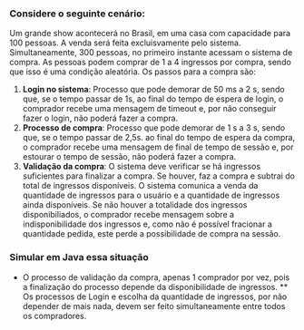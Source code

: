 ### Considere o seguinte cenário:
Um grande show acontecerá no Brasil, em uma casa com capacidade para 100 pessoas.
A venda será feita excluisvamente pelo sistema.
Simultaneamente, 300 pessoas, no primeiro instante acessam o sistema de compra.
As pessoas podem comprar de 1 a 4 ingressos por compra, sendo que isso é uma condição aleatória.
Os passos para a compra são:

1) **Login no sistema**: Processo que pode demorar de 50 ms a 2 s, sendo que, se o tempo passar de 1s,
ao final do tempo de espera de login, o comprador recebe uma mensagem de timeout e, por não conseguir fazer o login, não poderá fazer a compra.
2) **Processo de compra**: Processo que pode demorar de 1 s a 3 s, sendo que, se o tempo passar de 2,5s. ao final do tempo de espera da compra, o comprador recebe uma mensagem de final de tempo de sessão e, por estourar o tempo de sessão, não poderá fazer a compra.
3) **Validação da compra**: O sistema deve verificar se há ingressos suficientes para finalizar a compra. Se houver, faz a compra e subtrai do total de ingressos disponíveis. O sistema comunica a venda da quantidade de ingressos para o usuário e a quantidade de ingressos ainda disponíveis. Se não houver a totalidade dos ingressos disponibiliados, o comprador recebe mensagem sobre a indisponibilidade dos ingressos e, como não é possível fracionar a quantidade pedida, este perde a possibilidade de compra na sessão.

### Simular em Java essa situação
* O processo de validação da compra, apenas 1 comprador por vez, pois a finalização do processo depende da disponibilidade de ingressos.
** Os processos de Login e escolha da quantidade de ingressos, por não depender de mais nada, devem ser feito simultaneamente entre todos os compradores.
